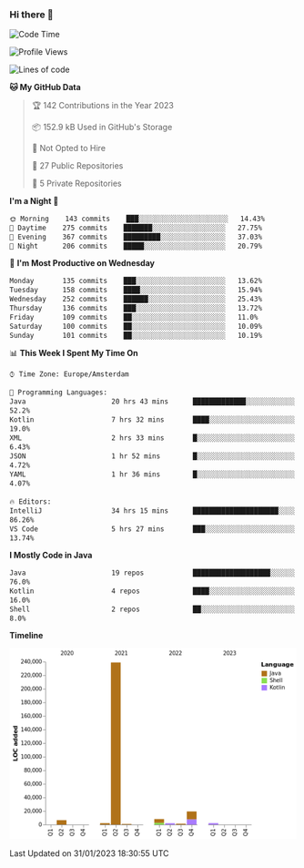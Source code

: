 ### Hi there 👋


<!--START_SECTION:waka-->
![Code Time](http://img.shields.io/badge/Code%20Time-2%2C963%20hrs%2019%20mins-blue)

![Profile Views](http://img.shields.io/badge/Profile%20Views-2-blue)

![Lines of code](https://img.shields.io/badge/From%20Hello%20World%20I%27ve%20Written-282%20Thousand%20lines%20of%20code-blue)

**🐱 My GitHub Data** 

> 🏆 142 Contributions in the Year 2023
 > 
> 📦 152.9 kB Used in GitHub's Storage 
 > 
> 🚫 Not Opted to Hire
 > 
> 📜 27 Public Repositories 
 > 
> 🔑 5 Private Repositories  
 > 
**I'm a Night 🦉** 

```text
🌞 Morning    143 commits    ███░░░░░░░░░░░░░░░░░░░░░░   14.43% 
🌆 Daytime    275 commits    ███████░░░░░░░░░░░░░░░░░░   27.75% 
🌃 Evening    367 commits    █████████░░░░░░░░░░░░░░░░   37.03% 
🌙 Night      206 commits    █████░░░░░░░░░░░░░░░░░░░░   20.79%

```
📅 **I'm Most Productive on Wednesday** 

```text
Monday       135 commits    ███░░░░░░░░░░░░░░░░░░░░░░   13.62% 
Tuesday      158 commits    ████░░░░░░░░░░░░░░░░░░░░░   15.94% 
Wednesday    252 commits    ██████░░░░░░░░░░░░░░░░░░░   25.43% 
Thursday     136 commits    ███░░░░░░░░░░░░░░░░░░░░░░   13.72% 
Friday       109 commits    ██░░░░░░░░░░░░░░░░░░░░░░░   11.0% 
Saturday     100 commits    ██░░░░░░░░░░░░░░░░░░░░░░░   10.09% 
Sunday       101 commits    ██░░░░░░░░░░░░░░░░░░░░░░░   10.19%

```


📊 **This Week I Spent My Time On** 

```text
⌚︎ Time Zone: Europe/Amsterdam

💬 Programming Languages: 
Java                     20 hrs 43 mins      █████████████░░░░░░░░░░░░   52.2% 
Kotlin                   7 hrs 32 mins       ████░░░░░░░░░░░░░░░░░░░░░   19.0% 
XML                      2 hrs 33 mins       █░░░░░░░░░░░░░░░░░░░░░░░░   6.43% 
JSON                     1 hr 52 mins        █░░░░░░░░░░░░░░░░░░░░░░░░   4.72% 
YAML                     1 hr 36 mins        █░░░░░░░░░░░░░░░░░░░░░░░░   4.07%

🔥 Editors: 
IntelliJ                 34 hrs 15 mins      █████████████████████░░░░   86.26% 
VS Code                  5 hrs 27 mins       ███░░░░░░░░░░░░░░░░░░░░░░   13.74%

```

**I Mostly Code in Java** 

```text
Java                     19 repos            ███████████████████░░░░░░   76.0% 
Kotlin                   4 repos             ████░░░░░░░░░░░░░░░░░░░░░   16.0% 
Shell                    2 repos             ██░░░░░░░░░░░░░░░░░░░░░░░   8.0%

```


**Timeline**

![Chart not found](https://raw.githubusercontent.com/powercasgamer/powercasgamer/master/charts/bar_graph.png) 


 Last Updated on 31/01/2023 18:30:55 UTC
<!--END_SECTION:waka-->
